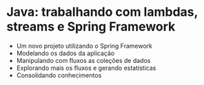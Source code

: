 # Java: trabalhando com lambdas, streams e Spring Framework

+ Um novo projeto utilizando o Spring Framework
+ Modelando os dados da aplicação
+ Manipulando com fluxos as coleções de dados
+ Explorando mais os fluxos e gerando estatísticas
+ Consolidando conhecimentos